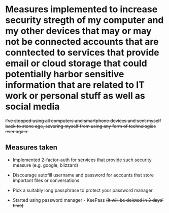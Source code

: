 # Measures implemented to increase security stregth of my computer and my other devices that may or may not be connected accounts that are conntected to services that provide email or cloud storage that could potentially harbor sensitive information that are related to IT work or personal stuff as well as social media

~~I've stopped using all computers and smartphone devices and sent myself back to stone age, severing myself from using any form of technologies ever again.~~

## Measures taken
- Implemented 2-factor-auth for services that provide such security measure (e.g. google, blizzard)

- Discourage autofill username and password for accounts that store important files or conversations.

- Pick a suitably long passphrase to protect your password manager.

- Started using password manager - KeePass ~~(It will be deleted in 3 days' time)~~